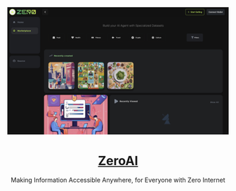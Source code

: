 <a href="https://zero-ai-gray.vercel.app/">
  <img alt="ZeroAI" src="./ui/public/screenshot1.png">
  <h1 align="center">ZeroAI</h1>
</a>

<p align="center">
 Making Information Accessible Anywhere, for Everyone with Zero Internet
</p>
